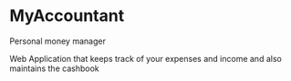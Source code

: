 # MyAccountant
Personal money manager

Web Application that keeps track of your expenses and income and also maintains the cashbook
